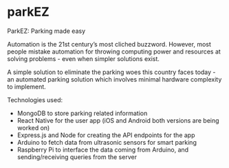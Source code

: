 # parkEZ

ParkEZ: Parking made easy 

Automation is the 21st century’s most cliched buzzword. 
However, most people mistake automation for throwing computing power and resources at solving problems - even when simpler solutions exist. 

A simple solution to eliminate the parking woes this country faces today - an automated parking solution which involves minimal hardware complexity to implement. 

Technologies used: 
- MongoDB to store parking related information
- React Native for the user app (iOS and Android both versions are being worked on) 
- Express.js and Node for creating the API endpoints for the app 
- Arduino to fetch data from ultrasonic sensors for smart parking 
- Raspberry Pi to interface the data coming from Arduino, and sending/receiving queries from the server  
